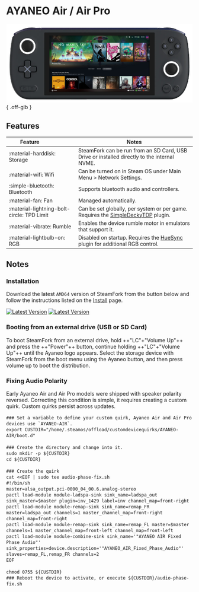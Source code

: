 # AYANEO Air / Air Pro

![](../../_inc/images/devices/ayaneo-air.png){ .off-glb }

## Features

| Feature&nbsp;&nbsp;&nbsp;&nbsp;&nbsp;&nbsp;&nbsp;&nbsp;&nbsp;&nbsp;&nbsp;&nbsp;&nbsp;&nbsp;&nbsp;&nbsp; | Notes |
| -- | -- |
| :material-harddisk: Storage | SteamFork can be run from an SD Card, USB Drive or installed directly to the internal NVME. 
| :material-wifi: Wifi | Can be turned on in Steam OS under Main Menu > Network Settings. |
| :simple-bluetooth: Bluetooth | Supports bluetooth audio and controllers. |
| :material-fan: Fan | Managed automatically. |
| :material-lightning-bolt-circle: TPD Limit | Can be set globally, per system or per game. Requires the [SimpleDeckyTDP](https://github.com/SteamFork/SimpleDeckyTDP) plugin.|
| :material-vibrate: Rumble | Enables the device rumble motor in emulators that support it. |
| :material-lightbulb-on: RGB | Disabled on startup. Requires the [HueSync](https://github.com/honjow/HueSync) plugin for additional RGB control.|

## Notes

### Installation

Download the latest `AMD64` version of SteamFork from the button below and follow the instructions listed on the [Install](../../../play/install/) page.

[![Latest Version](https://img.shields.io/github/release/SteamFork/distribution.svg?labelColor=111111&color=5998FF&label=Latest&style=flat#only-light)](https://github.com/SteamFork/distribution/releases/latest)
[![Latest Version](https://img.shields.io/github/release/SteamFork/distribution.svg?labelColor=dddddd&color=5998FF&label=Latest&style=flat#only-dark)](https://github.com/SteamFork/distribution/releases/latest)

### Booting from an external drive (USB or SD Card)

To boot SteamFork from an external drive, hold ++"LC"+"Volume Up"++ and press the ++"Power"++ button, continue holding ++"LC"+"Volume Up"++ until the Ayaneo logo appears.  Select the storage device with SteamFork from the boot menu using the Ayaneo button, and then press volume up to boot the distribution.

### Fixing Audio Polarity
Early Ayaneo Air and Air Pro models were shipped with speaker polarity reversed.  Correcting this condition is simple, it requires creating a custom quirk.  Custom quirks persist across updates.

```
### Set a variable to define your custom quirk, Ayaneo Air and Air Pro devices use `AYANEO-AIR`.
export CUSTDIR="/home/.steamos/offload/customdevicequirks/AYANEO-AIR/boot.d"

### Create the directory and change into it.
sudo mkdir -p ${CUSTDIR}
cd ${CUSTDIR}

### Create the quirk
cat <<EOF | sudo tee audio-phase-fix.sh
#!/bin/sh
master=alsa_output.pci-0000_04_00.6.analog-stereo
pactl load-module module-ladspa-sink sink_name=ladspa_out sink_master=$master plugin=inv_1429 label=inv channel_map=front-right
pactl load-module module-remap-sink sink_name=remap_FR master=ladspa_out channels=1 master_channel_map=front-right channel_map=front-right
pactl load-module module-remap-sink sink_name=remap_FL master=$master channels=1 master_channel_map=front-left channel_map=front-left
pactl load-module module-combine-sink sink_name='"AYANEO AIR Fixed Phase Audio"' sink_properties=device.description='"AYANEO_AIR_Fixed_Phase_Audio"' slaves=remap_FL,remap_FR channels=2
EOF

chmod 0755 ${CUSTDIR}
### Reboot the device to activate, or execute ${CUSTDIR}/audio-phase-fix.sh
```
